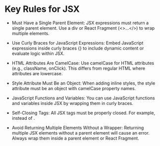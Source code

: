 # Key Rules for JSX

- Must Have a Single Parent Element:
JSX expressions must return a single parent element. Use a div or React Fragment (<>...</>) to wrap multiple elements.

- Use Curly Braces for JavaScript Expressions:
Embed JavaScript expressions inside curly braces {} to include dynamic content or evaluate logic within JSX.

- HTML Attributes Are CamelCase:
Use camelCase for HTML attributes (e.g., className, onClick). This differs from regular HTML where attributes are lowercase.

- Style Attribute Must Be an Object:
When adding inline styles, the style attribute must be an object with camelCase property names.

- JavaScript Functions and Variables:
You can use JavaScript functions and variables inside JSX by wrapping them in curly braces.

- Self-Closing Tags:
All JSX tags must be properly closed. For example, <img /> instead of <img>.

- Avoid Returning Multiple Elements Without a Wrapper:
Returning multiple JSX elements without a parent element will cause an error. Always wrap them inside a parent element or React Fragment.